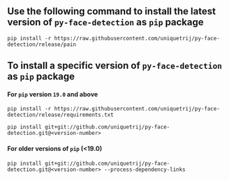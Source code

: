  Use the following command to install the latest version of ``py-face-detection`` as ``pip`` package 
---
```
pip install -r https://raw.githubusercontent.com/uniquetrij/py-face-detection/release/pain
```

To install a specific version of ``py-face-detection`` as ``pip`` package
---

#### For ``pip`` version ``19.0`` and above


```
pip install -r https://raw.githubusercontent.com/uniquetrij/py-face-detection/release/requirements.txt

pip install git+git://github.com/uniquetrij/py-face-detection.git@<version-number>
```

#### For older versions of ``pip`` (<19.0)
```
pip install git+git://github.com/uniquetrij/py-face-detection.git@<version-number> --process-dependency-links
